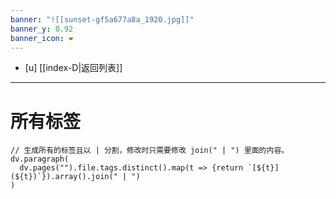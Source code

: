 ```yaml
---
banner: "![[sunset-gf5a677a8a_1920.jpg]]"
banner_y: 0.92
banner_icon: ❤️
---
```


- [u]	[[index-D|返回列表]]

---

# 所有标签
```dataviewjs
// 生成所有的标签且以 | 分割，修改时只需要修改 join(" | ") 里面的内容。
dv.paragraph(
  dv.pages("").file.tags.distinct().map(t => {return `[${t}](${t})`}).array().join(" | ")
)
```
